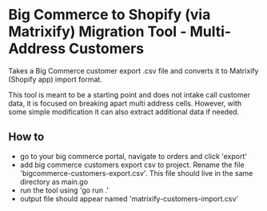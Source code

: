 # Big Commerce to Shopify (via Matrixify) Migration Tool - Multi-Address Customers

Takes a Big Commerce customer export .csv file and converts it to Matrixify (Shopify app) import format.

This tool is meant to be a starting point and does not intake call customer data, it is focused on breaking apart multi address cells. However, with some simple modification it can also extract additional data if needed.

## How to
* go to your big commerce portal, navigate to orders and click 'export'
* add big commerce customers export csv to project. Rename the file 'bigcommerce-customers-export.csv'. This file should live in the same directory as main.go
* run the tool using 'go run .'
* output file should appear named 'matrixify-customers-import.csv'